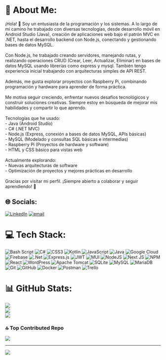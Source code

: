# 💫 About Me:
¡Hola! 👋 Soy un entusiasta de la programación y los sistemas. A lo largo de mi camino he trabajado con diversas tecnologías, desde desarrollo móvil en Android Studio (Java), creación de aplicaciones web bajo el patrón MVC en .NET, hasta el desarrollo backend con Node.js, conectando y gestionando bases de datos MySQL.<br><br>Con Node.js, he trabajado creando servidores, manejando rutas, y realizando operaciones CRUD (Crear, Leer, Actualizar, Eliminar) en bases de datos MySQL usando librerías como express y mysql. También tengo experiencia inicial trabajando con arquitecturas simples de API REST.<br><br>Además, me gusta explorar proyectos con Raspberry Pi, combinando programación y hardware para aprender de forma práctica.<br><br>Me motiva seguir creciendo, enfrentar nuevos desafíos tecnológicos y construir soluciones creativas. Siempre estoy en búsqueda de mejorar mis habilidades y compartir lo que aprendo.<br><br>Tecnologías que he usado:<br>- Java (Android Studio)<br>- C# (.NET MVC)<br>- Node.js (Express, conexión a bases de datos MySQL, APIs básicas)<br>- MySQL (Modelado y consultas SQL básicas e intermedias)<br>- Raspberry Pi (Proyectos de hardware y software)<br>- HTML y CSS básico para vistas web<br><br>Actualmente explorando:<br>- Nuevas arquitecturas de software<br>- Optimización de proyectos y mejores prácticas en desarrollo<br><br>Gracias por visitar mi perfil. ¡Siempre abierto a colaborar y seguir aprendiendo! 🚀<br>


## 🌐 Socials:
[![LinkedIn](https://img.shields.io/badge/LinkedIn-%230077B5.svg?logo=linkedin&logoColor=white)](https://linkedin.com/in/brandon-delgado-fuentes-774621227) [![email](https://img.shields.io/badge/Email-D14836?logo=gmail&logoColor=white)](mailto:brandon_live@outlook.es) 

# 💻 Tech Stack:
![Bash Script](https://img.shields.io/badge/bash_script-%23121011.svg?style=flat&logo=gnu-bash&logoColor=white) ![C#](https://img.shields.io/badge/c%23-%23239120.svg?style=flat&logo=csharp&logoColor=white) ![CSS3](https://img.shields.io/badge/css3-%231572B6.svg?style=flat&logo=css3&logoColor=white) ![Kotlin](https://img.shields.io/badge/kotlin-%237F52FF.svg?style=flat&logo=kotlin&logoColor=white) ![JavaScript](https://img.shields.io/badge/javascript-%23323330.svg?style=flat&logo=javascript&logoColor=%23F7DF1E) ![Java](https://img.shields.io/badge/java-%23ED8B00.svg?style=flat&logo=openjdk&logoColor=white) ![Google Cloud](https://img.shields.io/badge/GoogleCloud-%234285F4.svg?style=flat&logo=google-cloud&logoColor=white) ![Firebase](https://img.shields.io/badge/firebase-%23039BE5.svg?style=flat&logo=firebase) ![.Net](https://img.shields.io/badge/.NET-5C2D91?style=flat&logo=.net&logoColor=white) ![Express.js](https://img.shields.io/badge/express.js-%23404d59.svg?style=flat&logo=express&logoColor=%2361DAFB) ![JWT](https://img.shields.io/badge/JWT-black?style=flat&logo=JSON%20web%20tokens) ![MUI](https://img.shields.io/badge/MUI-%230081CB.svg?style=flat&logo=mui&logoColor=white) ![NodeJS](https://img.shields.io/badge/node.js-6DA55F?style=flat&logo=node.js&logoColor=white) ![Next JS](https://img.shields.io/badge/Next-black?style=flat&logo=next.js&logoColor=white) ![NPM](https://img.shields.io/badge/NPM-%23CB3837.svg?style=flat&logo=npm&logoColor=white) ![React](https://img.shields.io/badge/react-%2320232a.svg?style=flat&logo=react&logoColor=%2361DAFB) ![WordPress](https://img.shields.io/badge/WordPress-%23117AC9.svg?style=flat&logo=WordPress&logoColor=white) ![Apache Tomcat](https://img.shields.io/badge/apache%20tomcat-%23F8DC75.svg?style=flat&logo=apache-tomcat&logoColor=black) ![SQLite](https://img.shields.io/badge/sqlite-%2307405e.svg?style=flat&logo=sqlite&logoColor=white) ![MySQL](https://img.shields.io/badge/mysql-4479A1.svg?style=flat&logo=mysql&logoColor=white) ![MariaDB](https://img.shields.io/badge/MariaDB-003545?style=flat&logo=mariadb&logoColor=white) ![Git](https://img.shields.io/badge/git-%23F05033.svg?style=flat&logo=git&logoColor=white) ![GitHub](https://img.shields.io/badge/github-%23121011.svg?style=flat&logo=github&logoColor=white) ![Docker](https://img.shields.io/badge/docker-%230db7ed.svg?style=flat&logo=docker&logoColor=white) ![Postman](https://img.shields.io/badge/Postman-FF6C37?style=flat&logo=postman&logoColor=white) ![Trello](https://img.shields.io/badge/Trello-%23026AA7.svg?style=flat&logo=Trello&logoColor=white)
# 📊 GitHub Stats:
![](https://github-readme-stats.vercel.app/api?username=brandalexdev&theme=dark&hide_border=false&include_all_commits=false&count_private=false)<br/>
![](https://nirzak-streak-stats.vercel.app/?user=brandalexdev&theme=dark&hide_border=false)<br/>
![](https://github-readme-stats.vercel.app/api/top-langs/?username=brandalexdev&theme=dark&hide_border=false&include_all_commits=false&count_private=false&layout=compact)

### 🔝 Top Contributed Repo
![](https://github-contributor-stats.vercel.app/api?username=brandalexdev&limit=5&theme=dark&combine_all_yearly_contributions=true)

---
[![](https://visitcount.itsvg.in/api?id=brandalexdev&icon=0&color=0)](https://visitcount.itsvg.in)

<!-- Proudly created with GPRM ( https://gprm.itsvg.in ) -->
